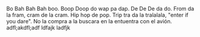 Bo Bah Bah Bah boo. Boop Doop do wap pa dap. De De De da do.
From da la fram, cram de la cram. Hip hop de pop.
Trip tra da la tralalala, "enter if you dare". No la
compra a la buscara en la entuentra con el avión.
adfl;akdfl;adf ldfajk ladfjk 